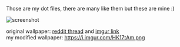Those are my dot files, there are many like them but these are mine :)

![screenshot](https://i.imgur.com/43NXtno.png)

original wallpaper: [reddit thread](https://www.reddit.com/r/cyberpunkgame/comments/9ik3jv/samurai_pixel_art_oc/) and [imgur link](https://i.imgur.com/nLDeT1K.png)  
my modified wallpaper: https://i.imgur.com/HK17tAm.png
